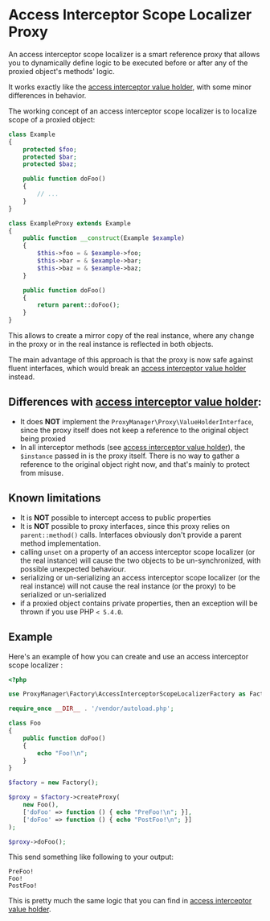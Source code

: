 # Access Interceptor Scope Localizer Proxy

An access interceptor scope localizer is a smart reference proxy that allows you to dynamically
define logic to be executed before or after any of the proxied object's methods' logic.

It works exactly like the [access interceptor value holder](access-interceptor-value-holder.md),
with some minor differences in behavior.

The working concept of an access interceptor scope localizer is to localize scope of a proxied object:

```php
class Example
{
    protected $foo;
    protected $bar;
    protected $baz;

    public function doFoo()
    {
        // ...
    }
}

class ExampleProxy extends Example
{
    public function __construct(Example $example)
    {
        $this->foo = & $example->foo;
        $this->bar = & $example->bar;
        $this->baz = & $example->baz;
    }

    public function doFoo()
    {
        return parent::doFoo();
    }
}
```

This allows to create a mirror copy of the real instance, where any change in the proxy or in the real
instance is reflected in both objects.

The main advantage of this approach is that the proxy is now safe against fluent interfaces, which
would break an [access interceptor value holder](access-interceptor-value-holder.html) instead.

## Differences with [access interceptor value holder](access-interceptor-value-holder.html):

 * It does **NOT** implement the `ProxyManager\Proxy\ValueHolderInterface`, since the proxy itself
   does not keep a reference to the original object being proxied
 * In all interceptor methods (see [access interceptor value holder](access-interceptor-value-holder.html)),
   the `$instance` passed in is the proxy itself. There is no way  to gather a reference to the
   original object right now, and that's mainly to protect from misuse.

## Known limitations

 * It is **NOT** possible to intercept access to public properties
 * It is **NOT** possible to proxy interfaces, since this proxy relies on `parent::method()` calls.
   Interfaces obviously don't provide a parent method implementation.
 * calling `unset` on a property of an access interceptor scope localizer (or the real instance)
   will cause the two objects to be un-synchronized, with possible unexpected behaviour.
 * serializing or un-serializing an access interceptor scope localizer (or the real instance)
   will not cause the real instance (or the proxy) to be serialized or un-serialized
 * if a proxied object contains private properties, then an exception will be thrown if you use
   PHP `< 5.4.0`.

## Example

Here's an example of how you can create and use an access interceptor scope localizer :

```php
<?php

use ProxyManager\Factory\AccessInterceptorScopeLocalizerFactory as Factory;

require_once __DIR__ . '/vendor/autoload.php';

class Foo
{
    public function doFoo()
    {
        echo "Foo!\n";
    }
}

$factory = new Factory();

$proxy = $factory->createProxy(
    new Foo(),
    ['doFoo' => function () { echo "PreFoo!\n"; }],
    ['doFoo' => function () { echo "PostFoo!\n"; }]
);

$proxy->doFoo();
```

This send something like following to your output:

```
PreFoo!
Foo!
PostFoo!
```

This is pretty much the same logic that you can find
in [access interceptor value holder](access-interceptor-value-holder.html).
